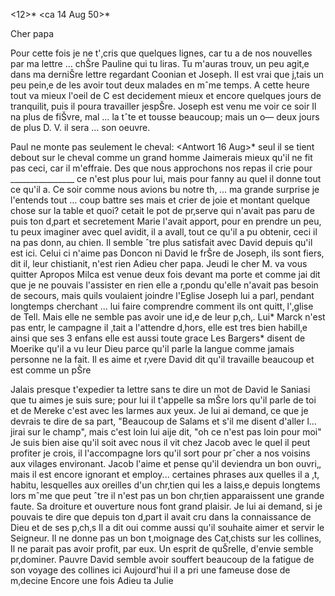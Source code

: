 <12>* <ca 14 Aug 50>*

Cher papa

Pour cette fois je ne t'‚cris que quelques lignes, car tu a de nos nouvelles par ma lettre … chŠre Pauline qui tu liras. Tu m'auras trouv‚ un peu agit‚e dans ma derniŠre lettre regardant Coonian et Joseph. Il est vrai que j‚tais un peu pein‚e de les avoir tout deux malades en mˆme temps. A cette heure tout va mieux l'oeil de C est decidement mieux et encore quelques jours de tranquilit‚ puis il poura travailler jespŠre. Joseph est venu me voir ce soir Il na plus de fiŠvre, mal … la tˆte et tousse beaucoup; mais un o— deux jours de plus D. V. il sera … son oeuvre.

Paul ne monte pas seulement le cheval: <Antwort 16 Aug>* seul il se tient debout sur le cheval comme un grand homme Jaimerais mieux qu'il ne fit pas ceci, car il m'effraie. Des que nous approchons nos repas il crie pour ________________ ce n'est plus pour lui, mais pour fanny au quel il donne tout ce qu'il a. Ce soir comme nous avions bu notre th‚ … ma grande surprise je l'entends tout … coup battre ses mais et crier de joie et montant quelque chose sur la table et quoi? cetait le pot de pr‚serve qui n'avait pas paru de puis ton d‚part et secretement Marie l'avait apport‚ pour en prendre un peu, tu peux imaginer avec quel avidit‚ il a avall‚ tout ce qu'il a pu obtenir, ceci il na pas donn‚ au chien. Il semble ˆtre plus satisfait avec David depuis qu'il est ici. Celui ci n'aime pas Doncon ni David le frŠre de Joseph, ils sont fiers, dit il, leur chistianit‚ n'est rien 
Adieu cher papa. Jeudi le cher M. va vous quitter Apropos Milca est venue deux fois devant ma porte et comme jai dit que je ne pouvais l'assister en rien elle a r‚pondu qu'elle n'avait pas besoin de secours, mais quils voulaient joindre l'Eglise Joseph lui a parl‚ pendant longtemps cherchant … lui faire comprendre comment ils ont quitt‚ l'‚glise de Tell. Mais elle ne semble pas avoir une id‚e de leur p‚ch‚. Lui* Marck n'est pas entr‚ le campagne il ‚tait a l'attendre d‚hors, elle est tres bien habill‚e ainsi que ses 3 enfans elle est aussi toute grace Les Bargers* disent de Moerike qu'il a vu leur Dieu parce qu'il parle la langue comme jamais personne ne la fait. Il es aime et r‚vere David dit qu'il travaille beaucoup et est comme un pŠre

Jalais presque t'expedier ta lettre sans te dire un mot de David le Saniasi que tu aimes je suis sure; pour lui il t'appelle sa mŠre lors qu'il parle de toi et de Mereke c'est avec les larmes aux yeux. Je lui ai demand‚ ce que je devrais te dire de sa part, "Beaucoup de Salams et s'il me disent d'aller l… jirai sur le champ", mais c'est loin lui aije dit, "oh ce n'est pas loin pour moi" Je suis bien aise qu'il soit avec nous il vit chez Jacob avec le quel il peut profiter je crois, il l'accompagne lors qu'il sort pour prˆcher a nos voisins aux vilages environant. Jacob l'aime et pense qu'il deviendra un bon ouvri‚, mais il est encore ignorant et employ... certaines phrases aux quelles il a ‚t‚ habitu‚ lesquelles aux oreilles d'un chr‚tien qui les a laiss‚e depuis longtems lors mˆme que peut ˆtre il n'est pas un bon chr‚tien apparaissent une grande faute. Sa droiture et ouverture nous font grand plaisir. Je lui ai demand‚ si je pouvais te dire que depuis ton d‚part il avait cru dans la connaissance de Dieu et de ses p‚ch‚s Il a dit oui comme aussi qu'il souhaite aimer et servir le Seigneur. Il ne donne pas un bon t‚moignage des Cat‚chists sur les collines, Il ne parait pas avoir profit‚ par eux. Un esprit de quŠrelle, d'envie semble pr‚dominer. Pauvre David semble avoir souffert beaucoup de la fatigue de son voyage des collines ici Aujourd'hui il a pri une fameuse dose de m‚decine 
Encore une fois Adieu
 ta Julie

